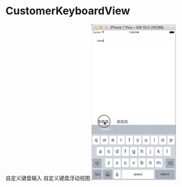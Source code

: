 # CustomerKeyboardView
自定义键盘输入  自定义键盘浮动视图
![image](https://github.com/hennychen/CustomerKeyboardView/blob/master/QQ20170301-190039.gif)